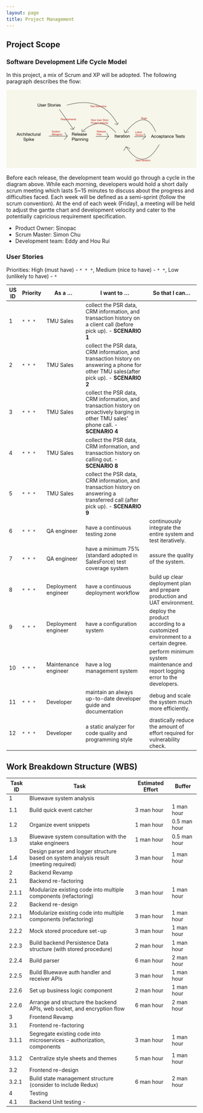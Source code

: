 ```yaml
---
layout: page
title: Project Management
---
```


## **Project Scope**

### Software Development Life Cycle Model

In this project, a mix of Scrum and XP will be adopted. The following paragraph describes the flow:

![SDLC](images/SDLC.jpeg)

Before each release, the development team would go through a cycle in the diagram above. While each morning,
developers would hold a short daily scrum meeting which lasts 5~15 minutes to discuss about the progress and 
difficulties faced. Each week will be defined as a semi-sprint (follow the scrum convention). At the end of
each week (Friday), a meeting will be held to adjust the gantte chart and development velocity and cater to the 
potentially capricious requirement specification.

- Product Owner: Sinopac
- Scrum Master: Simon Chu
- Development team: Eddy and Hou Rui

### User Stories

Priorities: High (must have) - `* * *`, Medium (nice to have) - `* *`, Low (unlikely to have) - `*`

| US ID | Priority | As a …                                                         | I want to …                                                                                 | So that I can…                                                                     |
| - | -------- | -------------------------------------------------------------- | ------------------------------------------------------------------------------------------- | ---------------------------------------------------------------------------------- |
| <a name="US1">1</a> | `* * *`  | TMU Sales                                                   | collect the PSR data, CRM information, and transaction history on a client call (before pick up). - **SCENARIO 1** | |
| <a name="US2">2</a> | `* * *`  | TMU Sales                                                   | collect the PSR data, CRM information, and transaction history on answering a phone for other TMU sales(after pick up). - **SCENARIO 2** | |
| <a name="US3">3</a> | `* * *`  | TMU Sales                                                   | collect the PSR data, CRM information, and transaction history on proactively barging in other TMU sales' phone call. - **SCENARIO 4** | |
| <a name="US4">4</a> | `* * *`  | TMU Sales                                                   | collect the PSR data, CRM information, and transaction history on calling out. - **SCENARIO 8** | |
| <a name="US5">5</a> | `* * *`  | TMU Sales                                                   | collect the PSR data, CRM information, and transaction history on answering a transferred call (after pick up). - **SCENARIO 9** | |
| <a name="US6">6</a> | `* * *`  | QA engineer                                                 | have a continuous testing zone | continuously integrate the entire system and test iteratively. |
| <a name="US7">7</a> | `* * *`  | QA engineer                                                 | have a minimum 75% (standard adopted in SalesForce) test coverage system | assure the quality of the system.  |
| <a name="US8">8</a> | `* * *`  | Deployment engineer                                         | have a continuous deployment workflow | build up clear deployment plan and prepare production and UAT environment. |
| <a name="US9">9</a> | `* * *`  | Deployment engineer                                         | have a configuration system | deploy the product according to a customized environment to a certain degree. |
| <a name="US10">10</a> | `* * *`  | Maintenance engineer                                        | have a log management system | perform minimum system maintenance and report logging error to the developers. |
| <a name="US11">11</a> | `* * *`  | Developer                                         | maintain an always up-to-date developer guide and documentation | debug and scale the system much more efficiently. |
| <a name="US12">12</a> | `* * *`  | Developer                                         | a static analyzer for code quality and programming style | drastically reduce the amount of effort required for vulnerability check. |


## **Work Breakdown Structure (WBS)**

| Task ID | Task                                                        | Estimated Effort        | Buffer        |
| ------- | ----------------------------------------------------------- | ------------------------| -------------- |
| 1       | Bluewave system analysis                                    |  | |     
| 1.1     | Build quick event catcher                                   | 3 man hour | 1 man hour |
| 1.2     | Organize event snippets                                     | 1 man hour | 0.5 man hour |
| 1.3     | Bluewave system consultation with the stake engineers       | 1 man hour | 0.5 man hour |
| 1.4     | Design parser and logger structure based on system analysis result (meeting required) | 3 man hour | 1 man hour |
| 2       | Backend Revamp   |||
| 2.1     | Backend re-factoring |  |  | 
| 2.1.1     | Modularize existing code into multiple components (refactoring) | 3 man hour | 1 man hour | 
| 2.2     | Backend re-design |  |  | 
| 2.2.1     | Modularize existing code into multiple components (refactoring) | 3 man hour | 1 man hour | 
| 2.2.2     | Mock stored procedure set-up | 3 man hour | 1 man hour | 
| 2.2.3     | Build backend Persistence Data structure (with stored procedure) | 2 man hour | 1 man hour | 
| 2.2.4     | Build parser | 6 man hour | 2 man hour | 
| 2.2.5     | Build Bluewave auth handler and receiver APIs | 3 man hour | 1 man hour | 
| 2.2.6     | Set up business logic component | 2 man hour | 1 man hour | 
| 2.2.6     | Arrange and structure the backend APIs, web socket, and encryption flow | 6 man hour | 2 man hour | 
| 3       | Frontend Revamp                                   |  | |   
| 3.1     | Frontend re-factoring |  |  |   
| 3.1.1     | Segregate existing code into microservices - authorization, components | 3 man hour | 1 man hour | 
| 3.1.2     | Centralize style sheets and themes | 5 man hour | 1 man hour | 
| 3.2     | Frontend re-design |  |  |   
| 3.2.1     | Build state management structure (consider to include Redux) | 6 man hour | 2 man hour | 
| 4       | Testing                                   |  | |   
| 4.1     | Backend Unit testing -                                    |  | |  

